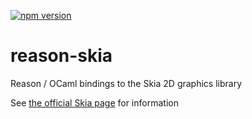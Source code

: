 [![npm version](https://badge.fury.io/js/reason-skia.svg)](https://badge.fury.io/js/reason-skia)

# reason-skia

Reason / OCaml bindings to the Skia 2D graphics library

See [the official Skia page](https://skia.org/) for information
